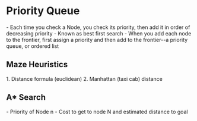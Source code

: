 <h1>Priority Queue</h1>
- Each time you check a Node, you check its priority, then add it in order of decreasing priority
- Known as best first search
- When you add each node to the frontier, first assign a priority and then add to the frontier--a priority queue, or ordered list

<H2>Maze Heuristics</h2>
1. Distance formula (euclidean)
2. Manhattan (taxi cab) distance

<h2>A* Search</h2>
- Priority of Node n
  - Cost to get to node N and estimated distance to goal
